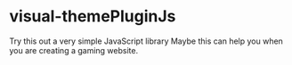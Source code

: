 # visual-themePluginJs
Try this out a very simple JavaScript library Maybe this can help you when you are creating a gaming website.

